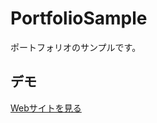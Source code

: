 PortfolioSample
====

ポートフォリオのサンプルです。

## デモ
[Webサイトを見る](https://techisportfoliosample.herokuapp.com/)



